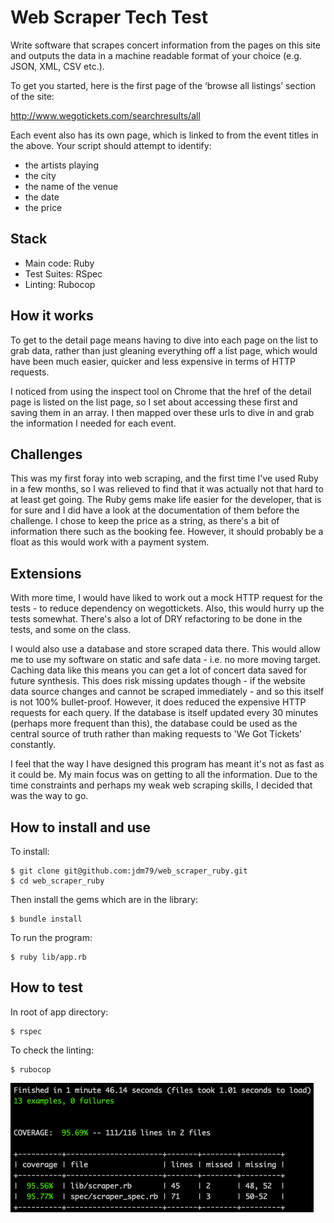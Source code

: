 # Web Scraper Tech Test

Write software that scrapes concert information from the pages on this site and outputs the data in a machine readable format of your choice (e.g. JSON, XML, CSV etc.).

To get you started, here is the first page of the ‘browse all listings’ section of the site:

http://www.wegotickets.com/searchresults/all

Each event also has its own page, which is linked to from the event titles in the above. Your script should attempt to identify:

* the artists playing
* the city
* the name of the venue
* the date
* the price


## Stack

* Main code: Ruby
* Test Suites: RSpec
* Linting: Rubocop


## How it works

To get to the detail page means having to dive into each page on the list to grab data, rather than just gleaning everything off a list page, which would have been much easier, quicker and less expensive in terms of HTTP requests.

I noticed from using the inspect tool on Chrome that the href of the detail page is listed on the list page, so I set about accessing these first and saving them in an array. I then mapped over these urls to dive in and grab the information I needed for each event.


## Challenges

This was my first foray into web scraping, and the first time I've used Ruby in a few months, so I was relieved to find that it was actually not that hard to at least get going. The Ruby gems make life easier for the developer, that is for sure and I did have a look at the documentation of them before the challenge. I chose to keep the price as a string, as there's a bit of information there such as the booking fee. However, it should probably be a float as this would work with a payment system. 


## Extensions

With more time, I would have liked to work out a mock HTTP request for the tests - to reduce dependency on wegottickets. Also, this would hurry up the tests somewhat. There's also a lot of DRY refactoring to be done in the tests, and some on the class.

I would also use a database and store scraped data there. This would allow me to use my software on static and safe data - i.e. no more moving target. Caching data like this means you can get a lot of concert data saved for future synthesis. This does risk missing updates though - if the website data source changes and cannot be scraped immediately - and so this itself is not 100% bullet-proof. However, it does reduced the expensive HTTP requests for each query. If the database is itself updated every 30 minutes (perhaps more frequent than this), the database could be used as the central source of truth rather than making requests to 'We Got Tickets' constantly.

I feel that the way I have designed this program has meant it's not as fast as it could be. My main focus was on getting to all the information. Due to the time constraints and perhaps my weak web scraping skills, I decided that was the way to go.


## How to install and use

To install:
```
$ git clone git@github.com:jdm79/web_scraper_ruby.git
$ cd web_scraper_ruby
```

Then install the gems which are in the library:
```
$ bundle install
```

To run the program:
```
$ ruby lib/app.rb
```


## How to test
In root of app directory:
```
$ rspec
```
To check the linting:
```
$ rubocop
```

![alt text](https://github.com/jdm79/web_scraper_ruby/blob/master/public/test-results.png)
